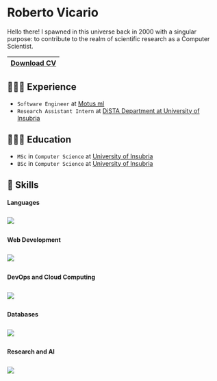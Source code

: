 # Roberto Vicario

Hello there! I spawned in this universe back in 2000 with a singular purpose: to contribute to the realm of scientific research as a Computer Scientist.

| <a href="https://github.com/robertovicario/robertovicario/blob/main/docs/robertovicario_CV.pdf" download>Download CV</a> |
| -- |

## 👨🏻‍💻 Experience

- `Software Engineer` at [Motus ml](https://www.motusml.com)
- `Research Assistant Intern` at [DiSTA Department at University of Insubria
](https://www.uninsubria.it/rubrica/dipartimento-di-scienze-teoriche-e-applicate)

## 👨🏻‍🎓 Education

- `MSc` in `Computer Science` at [University of Insubria](https://www.uninsubria.it)
- `BSc` in `Computer Science` at [University of Insubria](https://www.uninsubria.it)

## 🚀 Skills

#### Languages

<img src="https://skillicons.dev/icons?i=java,c,cpp,python,js,bash&amp;theme=light" style="margin-top: 8px;margin-bottom: 8px;">

#### Web Development

<img src="https://skillicons.dev/icons?i=html,css,bootstrap,django,flask,wordpress&amp;theme=light" style="margin-top: 8px;margin-bottom: 8px;">

#### DevOps and Cloud Computing

<img src="https://skillicons.dev/icons?i=spring,docker,kubernetes,git,gcp,terraform&amp;theme=light" style="margin-top: 8px;margin-bottom: 8px;">

#### Databases

<img src="https://skillicons.dev/icons?i=mysql,postgres,sqlite,mongodb,hibernate,firebase&amp;theme=light" style="margin-top: 8px;margin-bottom: 8px;">

#### Research and AI

<img src="https://skillicons.dev/icons?i=r,scala,matlab,sklearn,pytorch,tensorflow&amp;theme=light" style="margin-top: 8px;margin-bottom: 8px;">
